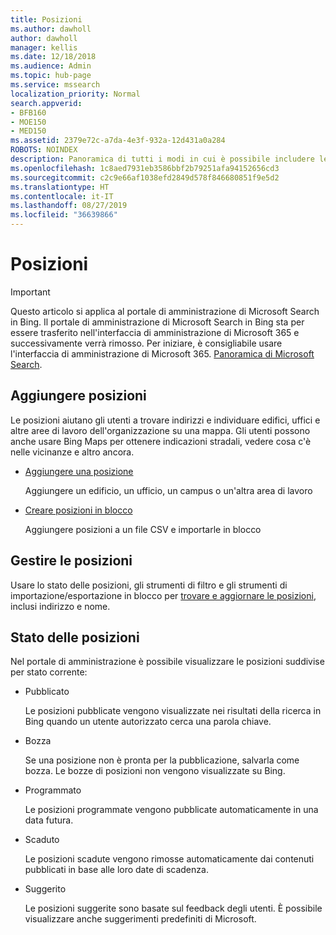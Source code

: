 ```yaml
---
title: Posizioni
ms.author: dawholl
author: dawholl
manager: kellis
ms.date: 12/18/2018
ms.audience: Admin
ms.topic: hub-page
ms.service: mssearch
localization_priority: Normal
search.appverid:
- BFB160
- MOE150
- MED150
ms.assetid: 2379e72c-a7da-4e3f-932a-12d431a0a284
ROBOTS: NOINDEX
description: Panoramica di tutti i modi in cui è possibile includere le posizioni dell'organizzazione nei risultati di lavoro di Microsoft Search
ms.openlocfilehash: 1c8aed7931eb3586bbf2b79251afa94152656cd3
ms.sourcegitcommit: c2c9e66af1038efd2849d578f846680851f9e5d2
ms.translationtype: HT
ms.contentlocale: it-IT
ms.lasthandoff: 08/27/2019
ms.locfileid: "36639866"
---
```

# <a name="locations"></a>Posizioni

> [!IMPORTANT]
> Questo articolo si applica al portale di amministrazione di Microsoft Search in Bing. Il portale di amministrazione di Microsoft Search in Bing sta per essere trasferito nell'interfaccia di amministrazione di Microsoft 365 e successivamente verrà rimosso. Per iniziare, è consigliabile usare l'interfaccia di amministrazione di Microsoft 365. [Panoramica di Microsoft Search](overview-microsoft-search.md).
    
## <a name="add-locations"></a>Aggiungere posizioni

Le posizioni aiutano gli utenti a trovare indirizzi e individuare edifici, uffici e altre aree di lavoro dell'organizzazione su una mappa. Gli utenti possono anche usare Bing Maps per ottenere indicazioni stradali, vedere cosa c'è nelle vicinanze e altro ancora.
  
- [Aggiungere una posizione](add-a-location.md)
    
    Aggiungere un edificio, un ufficio, un campus o un'altra area di lavoro
    
- [Creare posizioni in blocco](bulk-create-locations.md)
    
    Aggiungere posizioni a un file CSV e importarle in blocco
    
## <a name="manage-locations"></a>Gestire le posizioni

Usare lo stato delle posizioni, gli strumenti di filtro e gli strumenti di importazione/esportazione in blocco per [trovare e aggiornare le posizioni](manage-locations.md), inclusi indirizzo e nome.
  
## <a name="location-status"></a>Stato delle posizioni

Nel portale di amministrazione è possibile visualizzare le posizioni suddivise per stato corrente:
  
- Pubblicato
    
    Le posizioni pubblicate vengono visualizzate nei risultati della ricerca in Bing quando un utente autorizzato cerca una parola chiave.
    
- Bozza
    
    Se una posizione non è pronta per la pubblicazione, salvarla come bozza. Le bozze di posizioni non vengono visualizzate su Bing.
    
- Programmato
    
    Le posizioni programmate vengono pubblicate automaticamente in una data futura.
    
- Scaduto
    
    Le posizioni scadute vengono rimosse automaticamente dai contenuti pubblicati in base alle loro date di scadenza.
    
- Suggerito
    
    Le posizioni suggerite sono basate sul feedback degli utenti. È possibile visualizzare anche suggerimenti predefiniti di Microsoft.

  

